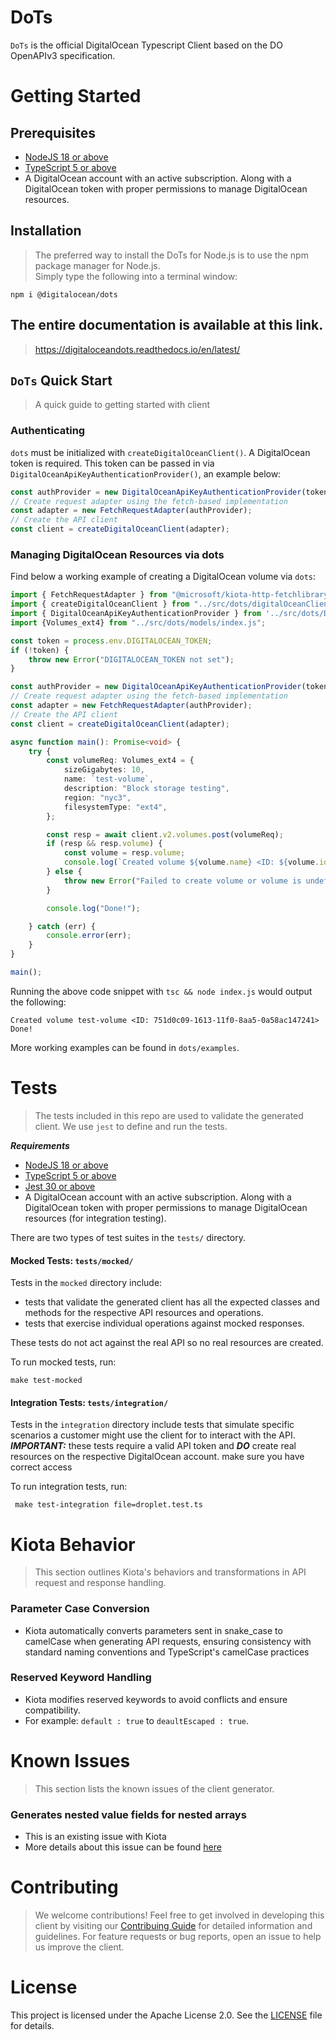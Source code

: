# DoTs
`DoTs` is the official DigitalOcean Typescript Client based on the DO OpenAPIv3 specification. 

# Getting Started
## Prerequisites 
- [NodeJS 18 or above](https://nodejs.org/en/)
- [TypeScript 5 or above](https://www.typescriptlang.org/)
- A DigitalOcean account with an active subscription. Along with a DigitalOcean token with proper permissions to manage DigitalOcean resources.

## Installation

> The preferred way to install the DoTs for Node.js is to use the npm package manager for Node.js. \
> Simply type the following into a terminal window:
```shell
npm i @digitalocean/dots
```
## **The entire documentation is available at this link.**

> https://digitaloceandots.readthedocs.io/en/latest/

## `DoTs` **Quick Start**
> A quick guide to getting started with client
### Authenticating 
`dots` must be initialized with `createDigitalOceanClient()`. A DigitalOcean token is required. This token can be passed in via `DigitalOceanApiKeyAuthenticationProvider()`, an example below:
```typescript
const authProvider = new DigitalOceanApiKeyAuthenticationProvider(token!);
// Create request adapter using the fetch-based implementation
const adapter = new FetchRequestAdapter(authProvider);
// Create the API client
const client = createDigitalOceanClient(adapter);
```

### Managing DigitalOcean Resources via dots
Find below a working example of creating a DigitalOcean volume via `dots`:
```typescript
import { FetchRequestAdapter } from "@microsoft/kiota-http-fetchlibrary";
import { createDigitalOceanClient } from "../src/dots/digitalOceanClient.js";
import { DigitalOceanApiKeyAuthenticationProvider } from '../src/dots/DigitalOceanApiKeyAuthenticationProvider.js';
import {Volumes_ext4} from "../src/dots/models/index.js";

const token = process.env.DIGITALOCEAN_TOKEN;
if (!token) {
    throw new Error("DIGITALOCEAN_TOKEN not set");
}

const authProvider = new DigitalOceanApiKeyAuthenticationProvider(token!);
// Create request adapter using the fetch-based implementation
const adapter = new FetchRequestAdapter(authProvider);
// Create the API client
const client = createDigitalOceanClient(adapter);

async function main(): Promise<void> {
    try {
        const volumeReq: Volumes_ext4 = {
            sizeGigabytes: 10,
            name: `test-volume`,
            description: "Block storage testing",
            region: "nyc3",
            filesystemType: "ext4",
        };

        const resp = await client.v2.volumes.post(volumeReq);
        if (resp && resp.volume) {
            const volume = resp.volume;
            console.log(`Created volume ${volume.name} <ID: ${volume.id}>`);
        } else {
            throw new Error("Failed to create volume or volume is undefined");
        }

        console.log("Done!");

    } catch (err) {
        console.error(err);
    }
}

main();
```

Running the above code snippet with `tsc && node index.js` would output the following:
```
Created volume test-volume <ID: 751d0c09-1613-11f0-8aa5-0a58ac147241>
Done!
```

More working examples can be found in `dots/examples`. 

# **Tests**

>The tests included in this repo are used to validate the generated client.
We use `jest` to define and run the tests.

**_Requirements_**
- [NodeJS 18 or above](https://nodejs.org/en/)
- [TypeScript 5 or above](https://www.typescriptlang.org/)
- [Jest 30 or above](https://www.npmjs.com/package/jest) 
- A DigitalOcean account with an active subscription. Along with a DigitalOcean token with proper permissions to manage DigitalOcean resources (for integration testing).
  
There are two types of test suites in the `tests/` directory.

#### Mocked Tests: `tests/mocked/`

Tests in the `mocked` directory include:

- tests that validate the generated client has all the expected classes and 
  methods for the respective API resources and operations.
- tests that exercise individual operations against mocked responses.

These tests do not act against the real API so no real resources are created.

To run mocked tests, run:

```shell
make test-mocked
```

#### Integration Tests: `tests/integration/`

Tests in the `integration` directory include tests that simulate specific
scenarios a customer might use the client for to interact with the API.
**_IMPORTANT:_** these tests require a valid API token and **_DO_** create real
resources on the respective DigitalOcean account. make sure you have correct access

To run integration tests, run:

```shell
 make test-integration file=droplet.test.ts
```
# **Kiota Behavior**
> This section outlines Kiota's behaviors and transformations in API request and response handling.
### Parameter Case Conversion
- Kiota automatically converts parameters sent in snake_case to camelCase when generating API requests, ensuring consistency with standard naming conventions and TypeScript's camelCase practices
### Reserved Keyword Handling
- Kiota modifies reserved keywords to avoid conflicts and ensure compatibility.
- For example: ``default : true`` to ``deaultEscaped : true``.
# **Known Issues**

>This section lists the known issues of the client generator.
### Generates nested value fields for nested arrays
-  This is an existing issue with Kiota
-  More details about this issue can be found [here](https://github.com/microsoft/kiota/issues/4549)


# **Contributing**
>We welcome contributions! Feel free to get involved in developing this client by visiting our [Contribuing Guide](CONTRIBUTING.md) for detailed information and guidelines.
>For feature requests or bug reports, open an issue to help us improve the client.

# **License**

This project is licensed under the Apache License 2.0. See the [LICENSE](./LICENSE) file for details.

